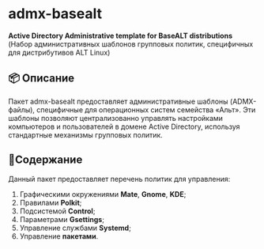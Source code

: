 # admx-basealt

**Active Directory Administrative template for BaseALT distributions**  
(Набор административных шаблонов групповых политик, специфичных для дистрибутивов ALT Linux)

## 📦 Описание
Пакет admx-basealt предоставляет административные шаблоны (ADMX-файлы), специфичные для операционных систем семейства «Альт». Эти шаблоны позволяют централизованно управлять настройками компьютеров и пользователей в домене Active Directory, используя стандартные механизмы групповых политик.

## 📝Содержание
Данный пакет предоставляет перечень политик для управления:

1) Графическими окружениями **Mate**, **Gnome**, **KDE**;
2) Правилами **Polkit**;
3) Подсистемой **Control**;
4) Параметрами **Gsettings**;
5) Управление службами **Systemd**;
6) Управление **пакетами**.
